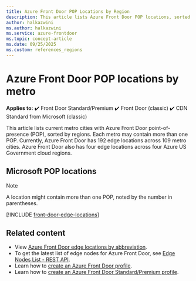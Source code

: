 ```yaml
---
title: Azure Front Door POP Locations by Region
description: This article lists Azure Front Door POP locations, sorted by regions.
author: halkazwini
ms.author: halkazwini
ms.service: azure-frontdoor
ms.topic: concept-article
ms.date: 09/25/2025
ms.custom: references_regions
---
```


# Azure Front Door POP locations by metro

**Applies to:** :heavy_check_mark: Front Door Standard/Premium :heavy_check_mark: Front Door (classic) :heavy_check_mark: CDN Standard from Microsoft (classic)

This article lists current metro cities with Azure Front Door point-of-presence (POP), sorted by regions. Each metro may contain more than one POP. Currently, Azure Front Door has 192 edge locations across 109 metro cities. Azure Front Door also has four edge locations across four Azure US Government cloud regions.

## Microsoft POP locations

> [!NOTE]
> A location might contain more than one POP, noted by the number in parentheses.

[!INCLUDE [front-door-edge-locations](../../includes/front-door-edge-locations.md)]

## Related content

* View [Azure Front Door edge locations by abbreviation](edge-locations-abbreviation.md).
* To get the latest list of edge nodes for Azure Front Door, see [Edge Nodes List - REST API](/rest/api/cdn/edge-nodes/list).
* Learn how to [create an Azure Front Door profile](quickstart-create-front-door.md).
* Learn how to [create an Azure Front Door Standard/Premium profile](standard-premium/create-front-door-portal.md).
